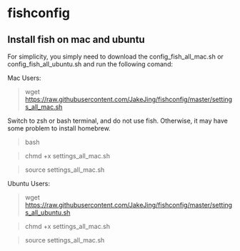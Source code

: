 # fishconfig

## Install fish on mac and ubuntu

For simplicity, you simply need to download the config_fish_all_mac.sh or config_fish_all_ubuntu.sh and run the following comand:

Mac Users:

> wget https://raw.githubusercontent.com/JakeJing/fishconfig/master/settings_all_mac.sh

Switch to zsh or bash terminal, and do not use fish. Otherwise, it may have some problem to install homebrew.

> bash

> chmd +x settings_all_mac.sh

> source settings_all_mac.sh

Ubuntu Users:

> wget https://raw.githubusercontent.com/JakeJing/fishconfig/master/settings_all_ubuntu.sh

> chmd +x settings_all_mac.sh

> source settings_all_mac.sh
